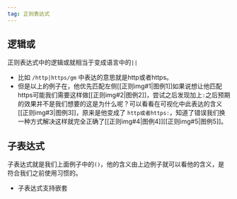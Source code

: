 ```yaml
---
tag: 正则表达式
---
```

## 逻辑或
正则表达式中的逻辑或就相当于变成语言中的`||`
+ 比如 `/http|https/gm`  中表达的意思就是http或者https。
+ 但是以上的例子在，他优先匹配左侧[[正则img#1|图例1]]如果说想让他匹配https可能我们需要这样做[[正则img#2|图例2]]，尝试之后发现加上`:`之后预期的效果并不是我们想要的这是为什么呢？可以看看在可视化中此表达的含义[[正则img#3|图例3]]，原来是他变成了 `http或者https:`，知道了错误我们换一种方式解决这样就完全正确了[[正则img#4|图例4]][[正则img#5|图例5]]。
## 子表达式
子表达式就是我们上面例子中的`()`，他的含义由上边例子就可以看他的含义，是符合我们之前使用习惯的。
+ 子表达式支持嵌套